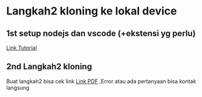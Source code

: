 # Langkah2 kloning ke lokal device

## 1st setup nodejs dan vscode (+ekstensi yg perlu)
[Link Tutorial](https://www.youtube.com/watch?v=zuyH4QUuTZk)

## 2nd Langkah2 kloning
Buat langkah2 bisa cek link [Link PDF](https://drive.google.com/file/d/10Vjw0wlKLuKvYm0hiKKygA2Pqa7qCoy0/view?usp=sharing)
 ,Error atau ada pertanyaan bisa kontak langsung

